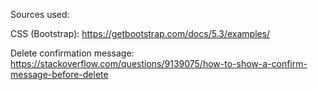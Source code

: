Sources used:

CSS (Bootstrap):
https://getbootstrap.com/docs/5.3/examples/

Delete confirmation message:
https://stackoverflow.com/questions/9139075/how-to-show-a-confirm-message-before-delete

